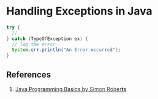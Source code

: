 # Handling Exceptions in Java

```java
try {
  //
} catch (TypeOfException ex) {
  // log the error
  System.err.println("An Error occurred");
}
```

## References
1. [Java Programming Basics by Simon Roberts][1]

[1]: https://www.safaribooksonline.com/library/view/java-programming-basics/9780133975154/